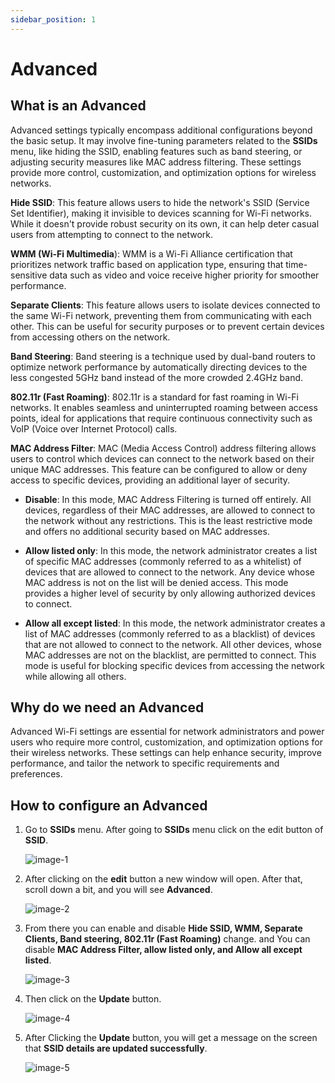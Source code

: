 ```yaml
---
sidebar_position: 1
---
```

# Advanced
## What is an Advanced
Advanced settings typically encompass additional configurations beyond the basic setup. It may involve fine-tuning parameters related to the **SSIDs** menu, like hiding the SSID, enabling features such as band steering, or adjusting security measures like MAC address filtering. These settings provide more control, customization, and optimization options for wireless networks.                     

**Hide SSID**: This feature allows users to hide the network's SSID (Service Set Identifier), making it invisible to devices scanning for Wi-Fi networks. While it doesn't provide robust security on its own, it can help deter casual users from attempting to connect to the network.    

**WMM (Wi-Fi Multimedia**): WMM is a Wi-Fi Alliance certification that prioritizes network traffic based on application type, ensuring that time-sensitive data such as video and voice receive higher priority for smoother performance.   

**Separate Clients**: This feature allows users to isolate devices connected to the same Wi-Fi network, preventing them from communicating with each other. This can be useful for security purposes or to prevent certain devices from accessing others on the network.   

**Band Steering**: Band steering is a technique used by dual-band routers to optimize network performance by automatically directing devices to the less congested 5GHz band instead of the more crowded 2.4GHz band.   

**802.11r (Fast Roaming)**: 802.11r is a standard for fast roaming in Wi-Fi networks. It enables seamless and uninterrupted roaming between access points, ideal for applications that require continuous connectivity such as VoIP (Voice over Internet Protocol) calls.  

**MAC Address Filter**: MAC (Media Access Control) address filtering allows users to control which devices can connect to the network based on their unique MAC addresses. This feature can be configured to allow or deny access to specific devices, providing an additional layer of security.      
- **Disable**: In this mode, MAC Address Filtering is turned off entirely. All devices, regardless of their MAC addresses, are allowed to connect to the network without any restrictions. This is the least restrictive mode and offers no additional security based on MAC addresses.     

- **Allow listed only**: In this mode, the network administrator creates a list of specific MAC addresses (commonly referred to as a whitelist) of devices that are allowed to connect to the network. Any device whose MAC address is not on the list will be denied access. This mode provides a higher level of security by only allowing authorized devices to connect.    

- **Allow all except listed**: In this mode, the network administrator creates a list of MAC addresses (commonly referred to as a blacklist) of devices that are not allowed to connect to the network. All other devices, whose MAC addresses are not on the blacklist, are permitted to connect. This mode is useful for blocking specific devices from accessing the network while allowing all others.    
## Why do we need an Advanced
Advanced Wi-Fi settings are essential for network administrators and power users who require more control, customization, and optimization options for their wireless networks. These settings can help enhance security, improve performance, and tailor the network to specific requirements and preferences.

## How to configure an Advanced
1. Go to **SSIDs** menu. After going to **SSIDs** menu click on the edit button of **SSID**.

   ![image-1](https://github.com/Nancypatel1103/ComplianceClient/assets/153616269/90180093-2f6a-4701-a396-3caf32d7265b)

2. After clicking on the **edit** button a new window will open. After that, scroll down a bit, and you will see **Advanced**.

   ![image-2](https://github.com/Nancypatel1103/ComplianceClient/assets/153616269/29e5348f-fb2e-4414-89b3-ab0bbbc8c550)

3. From there you can enable and disable **Hide SSID, WMM, Separate Clients, Band steering, 802.11r (Fast Roaming)** change. and You can disable **MAC Address Filter, allow listed only, and Allow all except listed**.

   ![image-3](https://github.com/Nancypatel1103/ComplianceClient/assets/153616269/96c28a86-16b8-4483-8658-22d896fe958b)

4. Then click on the **Update** button.

   ![image-4](https://github.com/Nancypatel1103/ComplianceClient/assets/153616269/07d825b8-6e44-41de-b50a-b2c841653dba)

5. After Clicking the **Update** button, you will get a message on the screen that **SSID details are updated successfully**.

   ![image-5](https://github.com/Nancypatel1103/ComplianceClient/assets/153616269/e54bd3c4-ff67-4a0e-8261-da70a6241523)


